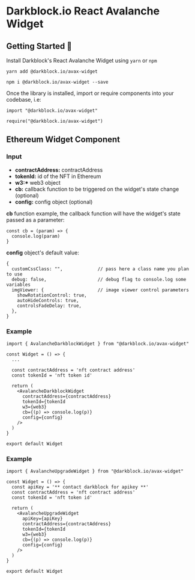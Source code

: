 # Darkblock.io React Avalanche Widget

## Getting Started 🚀

Install Darkblock's React Avalanche Widget using `yarn` or `npm`

```
yarn add @darkblock.io/avax-widget
```

```
npm i @darkblock.io/avax-widget --save
```

Once the library is installed, import or require components into your codebase, i.e:

```
import "@darkblock.io/avax-widget"

require("@darkblock.io/avax-widget")
```

## Ethereum Widget Component

### Input

- **contractAddress:** contractAddress
- **tokenId:** id of the NFT in Ethereum
- **w3:\*** web3 object
- **cb:** callback function to be triggered on the widget's state change (optional)
- **config:** config object (optional)

**cb** function example, the callback function will have the widget's state passed as a parameter:

```
const cb = (param) => {
  console.log(param)
}
```

**config** object's default value:

```
{
  customCssClass: "",             // pass here a class name you plan to use
  debug: false,                   // debug flag to console.log some variables
  imgViewer: {                    // image viewer control parameters
    showRotationControl: true,
    autoHideControls: true,
    controlsFadeDelay: true,
  },
}
```

### Example

```
import { AvalancheDarkblockWidget } from "@darkblock.io/avax-widget"

const Widget = () => {
  ...

  const contractAddress = 'nft contract address'
  const tokenId = 'nft token id'
  
  return (
    <AvalancheDarkblockWidget
      contractAddress={contractAddress}
      tokenId={tokenId
      w3={web3}
      cb={(p) => console.log(p)}
      config={config}
    />
  )
}

export default Widget

```

### Example

```
import { AvalancheUpgradeWidget } from "@darkblock.io/avax-widget"

const Widget = () => {
  const apiKey = '** contact darkblock for apikey **'
  const contractAddress = 'nft contract address'
  const tokenId = 'nft token id'

  return (
    <AvalancheUpgradeWidget
      apiKey={apiKey} 
      contractAddress={contractAddress}
      tokenId={tokenId
      w3={web3}
      cb={(p) => console.log(p)}
      config={config}
    />
  )
}

export default Widget

```
